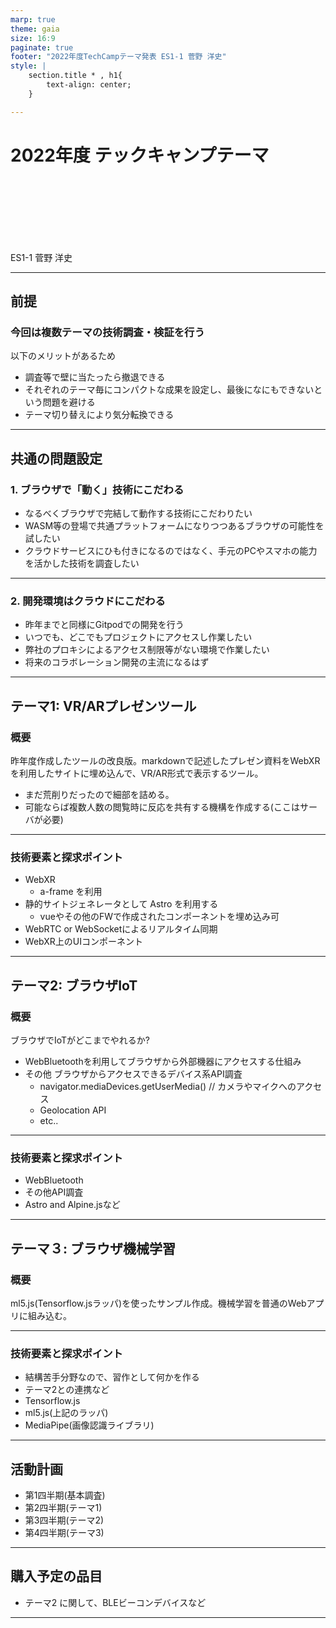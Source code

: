 ```yaml
---
marp: true
theme: gaia
size: 16:9 
paginate: true 
footer: "2022年度TechCampテーマ発表 ES1-1 菅野 洋史"
style: |
    section.title * , h1{
        text-align: center;
    }

---
```


<!-- _class: title -->
# 2022年度 テックキャンプテーマ

<br>
<br>
<br>
<br>
<br>
<br>

ES1-1 菅野 洋史

---

## 前提


### 今回は複数テーマの技術調査・検証を行う

以下のメリットがあるため
- 調査等で壁に当たったら撤退できる
- それぞれのテーマ毎にコンパクトな成果を設定し、最後になにもできないという問題を避ける
- テーマ切り替えにより気分転換できる


---
## 共通の問題設定

### 1. ブラウザで「動く」技術にこだわる

- なるべくブラウザで完結して動作する技術にこだわりたい
- WASM等の登場で共通プラットフォームになりつつあるブラウザの可能性を試したい
- クラウドサービスにひも付きになるのではなく、手元のPCやスマホの能力を活かした技術を調査したい

--- 
### 2. 開発環境はクラウドにこだわる

- 昨年までと同様にGitpodでの開発を行う
- いつでも、どこでもプロジェクトにアクセスし作業したい
- 弊社のプロキシによるアクセス制限等がない環境で作業したい
- 将来のコラボレーション開発の主流になるはず

--- 
##  テーマ1: VR/ARプレゼンツール

### 概要

昨年度作成したツールの改良版。markdownで記述したプレゼン資料をWebXRを利用したサイトに埋め込んで、VR/AR形式で表示するツール。

- まだ荒削りだったので細部を詰める。
- 可能ならば複数人数の閲覧時に反応を共有する機構を作成する(ここはサーバが必要)

---
### 技術要素と探求ポイント

- WebXR
  - a-frame を利用
- 静的サイトジェネレータとして Astro を利用する
    - vueやその他のFWで作成されたコンポーネントを埋め込み可
- WebRTC or WebSocketによるリアルタイム同期
- WebXR上のUIコンポーネント

---
##  テーマ2: ブラウザIoT

### 概要

ブラウザでIoTがどこまでやれるか?

- WebBluetoothを利用してブラウザから外部機器にアクセスする仕組み
- その他 ブラウザからアクセスできるデバイス系API調査
  - navigator.mediaDevices.getUserMedia() // カメラやマイクへのアクセス
  - Geolocation API
  - etc..
  
---
### 技術要素と探求ポイント

- WebBluetooth
- その他API調査
- Astro and Alpine.jsなど

--- 
##  テーマ３: ブラウザ機械学習

### 概要

ml5.js(Tensorflow.jsラッパ)を使ったサンプル作成。機械学習を普通のWebアプリに組み込む。

---

### 技術要素と探求ポイント

- 結構苦手分野なので、習作として何かを作る
- テーマ2との連携など
- Tensorflow.js
- ml5.js(上記のラッパ)
- MediaPipe(画像認識ライブラリ)

---

## 活動計画

- 第1四半期(基本調査)
- 第2四半期(テーマ1)
- 第3四半期(テーマ2)
- 第4四半期(テーマ3)

---
## 購入予定の品目

- テーマ2 に関して、BLEビーコンデバイスなど

---